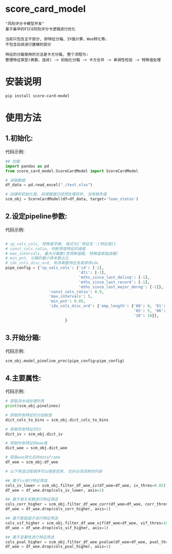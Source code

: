 score_card_model
================

    "风险评分卡模型开发" 
    基于最早的FICO风险评分卡逻辑进行优化

    当前只包含主干部分, 即特征分箱、IV值计算、Woe转化等。
    不包含后续进行建模的部分
    
    特征的分箱使用的方法是卡方分箱, 整个流程为:
    整理特征类型(离散、连续) -> 初始化分箱 -> 卡方合并 -> 单调性检验 -> 特殊值处理 


安装说明
======

```shell
pip install score-card-model
```

使用方法
====


1.初始化:
------

代码示例:

```python
## 加载
import pandas as pd
from score_card_model.ScoreCardModel import ScoreCardModel

# 读取数据
df_data = pd.read_excel("./test.xlsx")

# 创建和初始化类, 前提数据已经预处理完毕, 没有缺失值
scm_obj = ScoreCardModel(df=df_data, target='loan_status')

```

2.设定pipeline参数:
---------------

代码示例:

```python

# sp_vals_cols, 特殊值字典, 格式为{'特征名':[特征值]}
# const_cols_ratio, 判断常值特征的阈值
# max_intervals, 最大分箱数(含特殊值箱, 特殊值单独成箱)
# min_pnt, 分箱的最小样本数占比
# idx_cols_disc_ord, 有序离散特征及其排序idx
pipe_config = {'sp_vals_cols': {'id': [-1], 
                                'dti': [-1],
                                'mths_since_last_delinq': [-1],
                                'mths_since_last_record': [-1],
                                'mths_since_last_major_derog': [-1]},
                   'const_cols_ratio': 0.9,
                   'max_intervals': 5,
                   'min_pnt': 0.05,
                   'idx_cols_disc_ord': {'emp_length': {'00': 0, '01': 1, '02': 2, '03': 3, '04': 4,
                                                        '05': 5, '06': 6, '07': 7, '08': 8, '09': 9,
                                                        '10': 10}},
                          }
```

3.开始分箱:
-------

代码示例:

```python
scm_obj.model_pineline_proc(pipe_config=pipe_config)

```

4.主要属性:
-------

代码示例:

```python
# 获取流水线处理列表
print(scm_obj.pinelines)

# 获取所有特征的分组取值
dict_cols_to_bins = scm_obj.dict_cols_to_bins

# 获取所有特征的IV
dict_iv = scm_obj.dict_iv

# 获取所有特征的woe值
dict_woe = scm_obj.dict_woe

# 获取woe转化后的dataframe
df_woe = scm_obj.df_woe

# 以下筛选过程顺序可以随意安排, 也非必须调用的内容

## 基于iv进行特征筛选
cols_iv_lower = scm_obj.filter_df_woe_iv(df_woe=df_woe, iv_thres=0.02)
df_woe = df_woe.drop(cols_iv_lower, axis=1)

## 基于相关系数进行特征筛选
cols_corr_higher = scm_obj.filter_df_woe_corr(df_woe=df_woe, corr_thres=0.7)
df_woe = df_woe.drop(cols_corr_higher, axis=1)

## 基于膨胀因子进行特征筛选
cols_vif_higher = scm_obj.filter_df_woe_vif(df_woe=df_woe, vif_thres=10)
df_woe = df_woe.drop(cols_vif_higher, axis=1)

## 基于显著性进行特征筛选
cols_pval_higher = scm_obj.filter_df_woe_pvalue(df_woe=df_woe, pval_thres=0.05)
df_woe = df_woe.drop(cols_pval_higher, axis=1)

```
